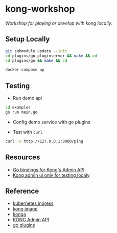 # kong-workshop

*Workshop for playing or develop with kong locally.*

## Setup Locally

```bash
git submodule update --init
cd plugins/go-pluginserver && make && cd -
cd plugins/go && make && cd

docker-compose up
```

## Testing

* Run demo api

```bash
cd examples
go run main.go
```

* Config demo service with go plugins

* Test with `curl`

```bash
curl -v http://127.0.0.1:8000/ping
```


## Resources

- [Go bindings for Kong's Admin API](https://github.com/Kong/go-kong)
- [Kong admin ui only for testing localy](http://kong-admin.pocketdigi.com/)

## Reference

- [kubernetes ingress](https://github.com/Kong/kubernetes-ingress-controller/tree/master/deploy/manifests/)
- [kong image](https://hub.docker.com/_/kong)
- [konga](https://github.com/pantsel/konga#running-konga)
- [KONG Admin API](https://docs.konghq.com/2.1.x/admin-api/#consumer-object)
- [go plugins](https://docs.konghq.com/2.0.x/go/)

